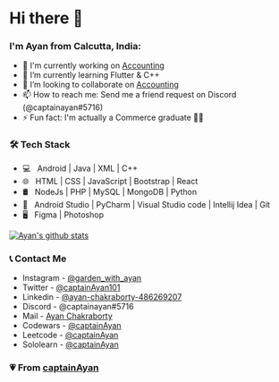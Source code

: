 # Hi there 👋

### I'm Ayan from Calcutta, India:

- 🔭 I'm currently working on [Accounting](https://github.com/captainAyan/Accounting)
- 🌱 I’m currently learning Flutter & C++
- 👯 I’m looking to collaborate on [Accounting](https://github.com/captainAyan/Accounting)
- 📫 How to reach me: Send me a friend request on Discord (@captainayan#5716)
- ⚡ Fun fact: I'm actually a Commerce graduate 👨‍🎓

### 🛠 Tech Stack

- 💻 &nbsp; Android | Java | XML | C++  
- 🌐 &nbsp; HTML | CSS | JavaScript | Bootstrap | React
- 🛢 &nbsp; NodeJs | PHP | MySQL | MongoDB | Python
- 🔧 &nbsp; Android Studio | PyCharm | Visual Studio code | Intellij Idea | Git
- 🖥 &nbsp; Figma | Photoshop 

[![Ayan's github stats](https://github-readme-stats.vercel.app/api?username=captainayan&hide=contribs&count_private=true&show_icons=true&include_all_commits=true)]()

### 📞 Contact Me

- Instagram - [@garden_with_ayan](https://instagram.com/garden_with_ayan)
- Twitter - [@captainAyan101](https://twitter.com/captainayan101)
- Linkedin - [@ayan-chakraborty-486269207](https://www.linkedin.com/in/ayan-chakraborty-486269207/)
- Discord - @captainayan#5716
- Mail - [Ayan Chakraborty](mailto:ayanchakraborty105@gmail.com)
- Codewars - [@captainAyan](https://www.codewars.com/users/captainayan)
- Leetcode - [@captainAyan](https://leetcode.com/captainAyan/)
- Sololearn - [@captainAyan](https://www.sololearn.com/Profile/6212313)

### 💗 From [captainAyan](https://captainayan.github.io/)
